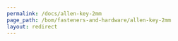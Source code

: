 ```yaml
---
permalink: /docs/allen-key-2mm
page_path: /bom/fasteners-and-hardware/allen-key-2mm
layout: redirect
---
```



